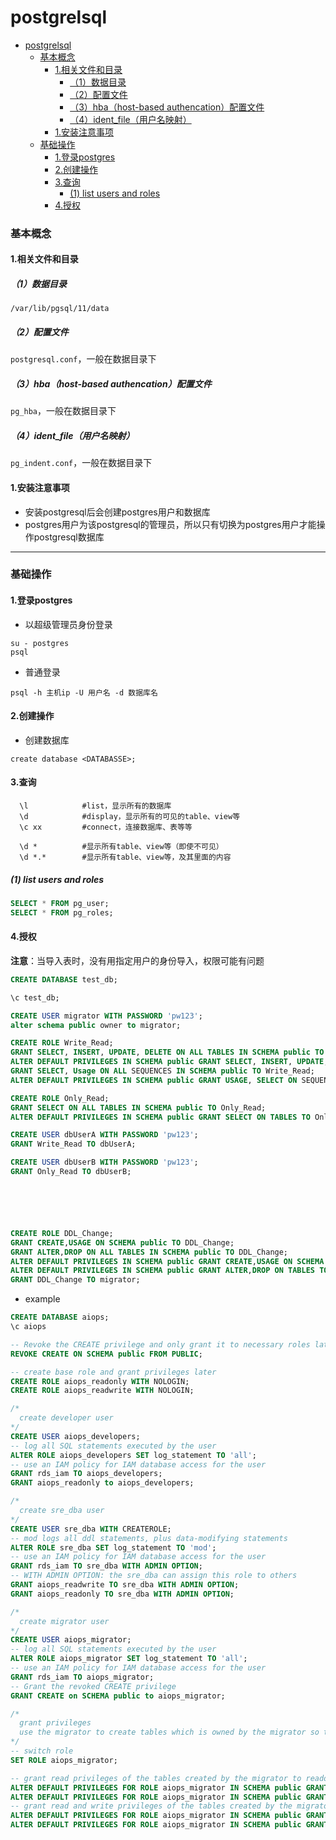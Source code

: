 # postgrelsql

<!-- @import "[TOC]" {cmd="toc" depthFrom=1 depthTo=6 orderedList=false} -->
<!-- code_chunk_output -->

- [postgrelsql](#postgrelsql)
    - [基本概念](#基本概念)
      - [1.相关文件和目录](#1相关文件和目录)
        - [（1）数据目录](#1数据目录)
        - [（2）配置文件](#2配置文件)
        - [（3）hba（host-based authencation）配置文件](#3hbahost-based-authencation配置文件)
        - [（4）ident_file（用户名映射）](#4ident_file用户名映射)
      - [1.安装注意事项](#1安装注意事项)
    - [基础操作](#基础操作)
      - [1.登录postgres](#1登录postgres)
      - [2.创建操作](#2创建操作)
      - [3.查询](#3查询)
        - [(1) list users and roles](#1-list-users-and-roles)
      - [4.授权](#4授权)

<!-- /code_chunk_output -->

### 基本概念

#### 1.相关文件和目录
##### （1）数据目录
`/var/lib/pgsql/11/data`

##### （2）配置文件
`postgresql.conf`，一般在数据目录下

##### （3）hba（host-based authencation）配置文件
`pg_hba`，一般在数据目录下

##### （4）ident_file（用户名映射）
`pg_indent.conf`，一般在数据目录下


#### 1.安装注意事项
* 安装postgresql后会创建postgres用户和数据库
* postgres用户为该postgresql的管理员，所以只有切换为postgres用户才能操作postgresql数据库

***

### 基础操作

#### 1.登录postgres
* 以超级管理员身份登录
```shell
su - postgres
psql
```
* 普通登录
```shell
psql -h 主机ip -U 用户名 -d 数据库名
```

#### 2.创建操作
* 创建数据库
```shell
create database <DATABASSE>;
```

#### 3.查询
```shell
  \l            #list，显示所有的数据库
  \d            #display，显示所有的可见的table、view等
  \c xx         #connect，连接数据库、表等等

  \d *          #显示所有table、view等（即使不可见）
  \d *.*        #显示所有table、view等，及其里面的内容
```

##### (1) list users and roles
```sql
SELECT * FROM pg_user;
SELECT * FROM pg_roles;
``` 

#### 4.授权
**注意**：当导入表时，没有用指定用户的身份导入，权限可能有问题

```sql
CREATE DATABASE test_db;

\c test_db;

CREATE USER migrator WITH PASSWORD 'pw123';
alter schema public owner to migrator;

CREATE ROLE Write_Read;
GRANT SELECT, INSERT, UPDATE, DELETE ON ALL TABLES IN SCHEMA public TO Write_Read;
ALTER DEFAULT PRIVILEGES IN SCHEMA public GRANT SELECT, INSERT, UPDATE, DELETE ON TABLES TO Write_Read;
GRANT SELECT, Usage ON ALL SEQUENCES IN SCHEMA public TO Write_Read;
ALTER DEFAULT PRIVILEGES IN SCHEMA public GRANT USAGE, SELECT ON SEQUENCES TO Write_Read;

CREATE ROLE Only_Read;
GRANT SELECT ON ALL TABLES IN SCHEMA public TO Only_Read;
ALTER DEFAULT PRIVILEGES IN SCHEMA public GRANT SELECT ON TABLES TO Only_Read;

CREATE USER dbUserA WITH PASSWORD 'pw123';
GRANT Write_Read TO dbUserA;

CREATE USER dbUserB WITH PASSWORD 'pw123';
GRANT Only_Read TO dbUserB;






CREATE ROLE DDL_Change;
GRANT CREATE,USAGE ON SCHEMA public TO DDL_Change;
GRANT ALTER,DROP ON ALL TABLES IN SCHEMA public TO DDL_Change;
ALTER DEFAULT PRIVILEGES IN SCHEMA public GRANT CREATE,USAGE ON SCHEMA TO DDL_Change; 
ALTER DEFAULT PRIVILEGES IN SCHEMA public GRANT ALTER,DROP ON TABLES TO DDL_Change; 
GRANT DDL_Change TO migrator;
```

* example

```SQL
CREATE DATABASE aiops;
\c aiops

-- Revoke the CREATE privilege and only grant it to necessary roles later.
REVOKE CREATE ON SCHEMA public FROM PUBLIC;

-- create base role and grant privileges later
CREATE ROLE aiops_readonly WITH NOLOGIN;
CREATE ROLE aiops_readwrite WITH NOLOGIN;

/*
  create developer user
*/
CREATE USER aiops_developers;
-- log all SQL statements executed by the user
ALTER ROLE aiops_developers SET log_statement TO 'all';
-- use an IAM policy for IAM database access for the user
GRANT rds_iam TO aiops_developers;
GRANT aiops_readonly to aiops_developers;

/*
  create sre_dba user
*/
CREATE USER sre_dba WITH CREATEROLE;
-- mod logs all ddl statements, plus data-modifying statements
ALTER ROLE sre_dba SET log_statement TO 'mod';
-- use an IAM policy for IAM database access for the user
GRANT rds_iam TO sre_dba WITH ADMIN OPTION;
-- WITH ADMIN OPTION: the sre_dba can assign this role to others
GRANT aiops_readwrite TO sre_dba WITH ADMIN OPTION;
GRANT aiops_readonly TO sre_dba WITH ADMIN OPTION;

/*
  create migrator user
*/
CREATE USER aiops_migrator;
-- log all SQL statements executed by the user
ALTER ROLE aiops_migrator SET log_statement TO 'all';
-- use an IAM policy for IAM database access for the user
GRANT rds_iam TO aiops_migrator;
-- Grant the revoked CREATE privilege
GRANT CREATE on SCHEMA public to aiops_migrator;

/*
  grant privileges
  use the migrator to create tables which is owned by the migrator so the migrator has all privileges of all tables
*/
-- switch role
SET ROLE aiops_migrator;

-- grant read privileges of the tables created by the migrator to readonly user
ALTER DEFAULT PRIVILEGES FOR ROLE aiops_migrator IN SCHEMA public GRANT SELECT ON TABLES TO aiops_readonly;
ALTER DEFAULT PRIVILEGES FOR ROLE aiops_migrator IN SCHEMA public GRANT USAGE, SELECT ON SEQUENCES TO aiops_readonly;
-- grant read and write privileges of the tables created by the migrator to readwrite user
ALTER DEFAULT PRIVILEGES FOR ROLE aiops_migrator IN SCHEMA public GRANT SELECT, INSERT, UPDATE, DELETE ON TABLES TO aiops_readwrite;
ALTER DEFAULT PRIVILEGES FOR ROLE aiops_migrator IN SCHEMA public GRANT USAGE, SELECT, UPDATE ON SEQUENCES TO aiops_readwrite;
```